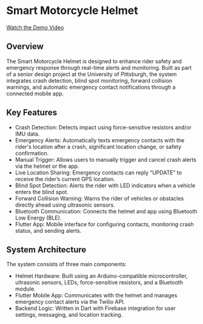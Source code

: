 # Smart Motorcycle Helmet

[Watch the Demo Video](https://youtu.be/EaheAvZVrQg?si=x12echzrcBc7yG3L)

## Overview

The Smart Motorcycle Helmet is designed to enhance rider safety and emergency response through real-time alerts and monitoring. Built as part of a senior design project at the University of Pittsburgh, the system integrates crash detection, blind spot monitoring, forward collision warnings, and automatic emergency contact notifications through a connected mobile app.

## Key Features

- Crash Detection: Detects impact using force-sensitive resistors and/or IMU data.
- Emergency Alerts: Automatically texts emergency contacts with the rider's location after a crash, significant location change, or safety confirmation.
- Manual Trigger: Allows users to manually trigger and cancel crash alerts via the helmet or the app.
- Live Location Sharing: Emergency contacts can reply “UPDATE” to receive the rider’s current GPS location.
- Blind Spot Detection: Alerts the rider with LED indicators when a vehicle enters the blind spot.
- Forward Collision Warning: Warns the rider of vehicles or obstacles directly ahead using ultrasonic sensors.
- Bluetooth Communication: Connects the helmet and app using Bluetooth Low Energy (BLE).
- Flutter App: Mobile interface for configuring contacts, monitoring crash status, and sending alerts.

## System Architecture

The system consists of three main components:

- Helmet Hardware: Built using an Arduino-compatible microcontroller, ultrasonic sensors, LEDs, force-sensitive resistors, and a Bluetooth module.
- Flutter Mobile App: Communicates with the helmet and manages emergency contact alerts via the Twilio API.
- Backend Logic: Written in Dart with Firebase integration for user settings, messaging, and location tracking.

